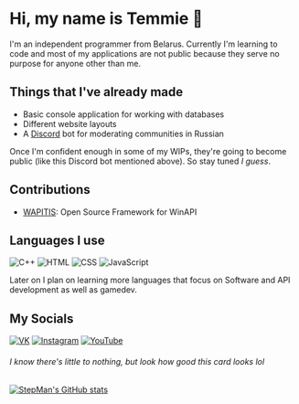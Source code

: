 # Hi, my name is Temmie 🍕

I'm an independent programmer from Belarus. Currently I'm learning to code and most of my applications are not public because they serve no purpose for anyone other than me.

## Things that I've already made
 - Basic console application for working with databases
 - Different website layouts
 - A [Discord](https://discord.com) bot for moderating communities in Russian

Once I'm confident enough in some of my WIPs, they're going to become public (like this Discord bot mentioned above). So stay tuned *I guess*.

## Contributions
- [WAPITIS](https://github.com/TonSharp/WAPITIS): Open Source Framework for WinAPI

## Languages I use
![C++](https://img.shields.io/badge/-C++-000033?style=for-the-badge&logo=C%2b%2b&logoColor=659ad2)
![HTML](https://img.shields.io/badge/-HTML-000033?style=for-the-badge&logo=HTML5&logoColor=E34F26)
![CSS](https://img.shields.io/badge/-CSS-000033?style=for-the-badge&logo=CSS3&logoColor=3399ff)
![JavaScript](https://img.shields.io/badge/-JavaScript-000033?style=for-the-badge&logo=JavaScript&logoColor=F7DF1E)

Later on I plan on learning more languages that focus on Software and API development as well as gamedev.

## My Socials
[![VK](https://img.shields.io/badge/-VK-000033?style=for-the-badge&logo=VK&logoColor=2787f5)](https://vk.com/stepmanofficial)
[![Instagram](https://img.shields.io/badge/-Instagram-000033?style=for-the-badge&logo=Instagram&logoColor=E4405F)](https://www.instagram.com/stepmanofficial/)
[![YouTube](https://img.shields.io/badge/-YouTube-000033?style=for-the-badge&logo=YouTube&logoColor=FF0000)](https://www.youtube.com/channel/UCe4rvu4SamkPXW9OlWCc_kg)

###### *I know there's little to nothing, but look how good this card looks lol*
[![StepMan's GitHub stats](https://github-readme-stats.vercel.app/api?username=stepmanofficial&custom_title=StepMan's%20GitHub%20Stats&show_icons=true&include_all_commits=true&theme=dark&bg_color=0,000033,2d2d75&icon_color=eff1f3)](https://github.com/anuraghazra/github-readme-stats)

